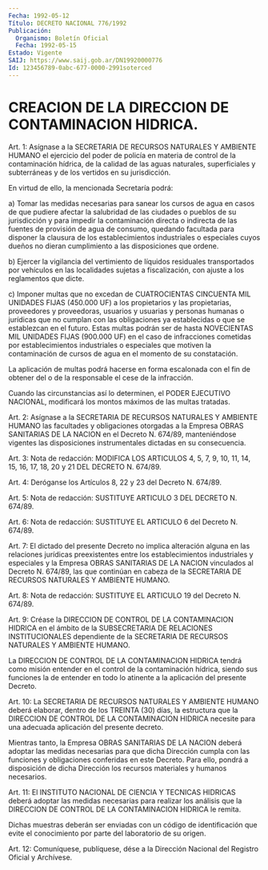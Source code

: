 ```yaml
---
Fecha: 1992-05-12
Título: DECRETO NACIONAL 776/1992
Publicación:
  Organismo: Boletín Oficial
  Fecha: 1992-05-15
Estado: Vigente
SAIJ: https://www.saij.gob.ar/DN19920000776
Id: 123456789-0abc-677-0000-2991soterced
---
```

# CREACION DE LA DIRECCION DE CONTAMINACION HIDRICA.

<a id="1"></a>
Art.  1:  Asígnase  a  la  SECRETARIA  DE RECURSOS NATURALES Y AMBIENTE HUMANO el ejercicio del poder de policía  en  materia  de control de  la contaminación  hídrica,  de la calidad de las aguas naturales, superficiales y subterráneas y  de  los  vertidos  en su jurisdicción.

En virtud de ello, la mencionada Secretaría podrá:

a) Tomar las medidas necesarias para sanear los cursos de agua  en casos  de que  pudiere  afectar  la  salubridad  de las ciudades o pueblos de su jurisdicción y para impedir la contaminación  directa o  indirecta  de  las fuentes  de  provisión  de  agua de consumo, quedando facultada para disponer la clausura de los establecimientos industriales o especiales cuyos dueños  no dieran cumplimiento a las disposiciones que ordene.

b)  Ejercer  la  vigilancia del vertimiento de líquidos residuales transportados  por  vehículos    en    las  localidades  sujetas  a fiscalización,  con  ajuste  a  los  reglamentos    que  dicte.

c) Imponer multas que no excedan de CUATROCIENTAS CINCUENTA MIL UNIDADES FIJAS (450.000 UF) a los propietarios y las propietarias, proveedores y proveedoras, usuarios y usuarias y personas humanas o jurídicas que no cumplan con las obligaciones ya establecidas o que se establezcan en el futuro. Estas multas podrán ser de hasta NOVECIENTAS MIL UNIDADES FIJAS (900.000 UF) en el caso de infracciones cometidas por establecimientos industriales o especiales que motiven la contaminación de cursos de agua en el momento de su constatación.

La aplicación de multas podrá hacerse en forma escalonada con el fin de obtener del o de la responsable el cese de la infracción.

Cuando las circunstancias así lo determinen, el PODER EJECUTIVO NACIONAL, modificará los montos máximos de las multas tratadas.

<a id="2"></a>
Art.  2:  Asígnase  a  la  SECRETARIA  DE RECURSOS NATURALES Y AMBIENTE HUMANO  las  facultades  y obligaciones  otorgadas  a  la Empresa  OBRAS SANITARIAS DE LA NACION  en el  Decreto  N. 674/89, manteniéndose vigentes  las  disposiciones  instrumentales dictadas en su consecuencia.

<a id="3"></a>
Art. 3: Nota de redacción: MODIFICA LOS ARTICULOS 4, 5, 7, 9, 10, 11,  14,  15,  16,  17,  18,  20  y  21  DEL DECRETO N. 674/89.

<a id="4"></a>
Art. 4: Deróganse los Artículos 8, 22 y 23 del Decreto N. 674/89.

<a id="5"></a>
Art. 5: Nota de redacción: SUSTITUYE ARTICULO 3 DEL DECRETO N. 674/89.

<a id="6"></a>
Art. 6: Nota de redacción: SUSTITUYE EL ARTICULO 6 del Decreto N. 674/89.

<a id="7"></a>
Art.  7: El dictado del presente Decreto no implica alteración alguna  en las    relaciones  jurídicas  preexistentes  entre  los establecimientos industriales  y  especiales  y  la  Empresa  OBRAS SANITARIAS  DE  LA  NACION vinculados al Decreto N. 674/89, las que continúan  en  cabeza  de la SECRETARIA  DE  RECURSOS  NATURALES  Y AMBIENTE HUMANO.

<a id="8"></a>
Art.  8:  Nota  de  redacción:  SUSTITUYE  EL ARTICULO 19 del Decreto N. 674/89.

<a id="9"></a>
Art.  9:  Créase  la  DIRECCION DE CONTROL DE LA CONTAMINACION HIDRICA en el ámbito de la SUBSECRETARIA DE RELACIONES INSTITUCIONALES dependiente  de la SECRETARIA DE RECURSOS NATURALES Y AMBIENTE HUMANO.

La DIRECCION DE CONTROL DE LA  CONTAMINACION  HIDRICA  tendrá como misión entender en el control de la contaminación hídrica,  siendo sus funciones  la de  entender en todo lo atinente a la aplicación del presente Decreto.

<a id="10"></a>
Art. 10: La SECRETARIA DE RECURSOS NATURALES Y AMBIENTE HUMANO deberá elaborar,  dentro  de  los TREINTA (30) días, la estructura que la DIRECCION DE CONTROL DE LA  CONTAMINACION  HIDRICA  necesite para una adecuada aplicación del presente decreto.

Mientras  tanto,  la  Empresa OBRAS SANITARIAS DE LA NACION deberá adoptar las medidas necesarias  para que dicha Dirección cumpla con las  funciones  y obligaciones conferidas  en  este  Decreto.  Para ello,  pondrá  a  disposición  de  dicha  Dirección  los  recursos materiales y humanos necesarios.

<a id="11"></a>
Art.  11: El INSTITUTO NACIONAL DE CIENCIA Y TECNICAS HIDRICAS deberá adoptar  las  medidas  necesarias para realizar los análisis que la DIRECCION DE CONTROL DE  LA CONTAMINACION HIDRICA le remita.

Dichas muestras deberán ser enviadas con un código de identificación que evite el conocimiento  por parte del laboratorio de su origen.

<a id="12"></a>
Art. 12: Comuníquese, publíquese, dése a la Dirección Nacional del Registro Oficial y Archívese.